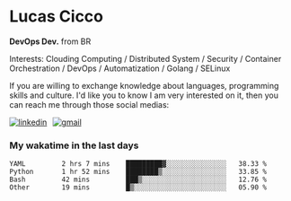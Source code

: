 # Lucas Cicco

**DevOps Dev.** from BR

Interests: Clouding Computing / Distributed System / Security / Container Orchestration / DevOps / Automatization / Golang / SELinux

If you are willing to exchange knowledge about languages, programming skills and culture. I'd like you to know I am very interested on it, then you can reach me through those social medias:

<div style="display: flex; align-items: center; gap: 10px;">
  <a href="https://www.linkedin.com/in/lucas-vitor-de-cicco" target="_blank">
    <img
      src="https://img.shields.io/badge/-LinkedIn-%230077B5?style=for-the-badge&logo=linkedin&logoColor=white"
      alt="linkedin"
      target="_blank" 
    />
  </a>
  <a href="mailto:lucasvitorx1@gmail.com">
      <img
        src="https://img.shields.io/badge/-Gmail-%23333?style=for-the-badge&logo=gmail&logoColor=white"
        alt="gmail"
        target="_blank"
      />
  </a>
</div>

### My wakatime in the last days

<!--START_SECTION:waka-->

```text
YAML         2 hrs 7 mins    █████████▓░░░░░░░░░░░░░░░   38.33 %
Python       1 hr 52 mins    ████████▒░░░░░░░░░░░░░░░░   33.85 %
Bash         42 mins         ███▒░░░░░░░░░░░░░░░░░░░░░   12.76 %
Other        19 mins         █▒░░░░░░░░░░░░░░░░░░░░░░░   05.90 %
```

<!--END_SECTION:waka-->
